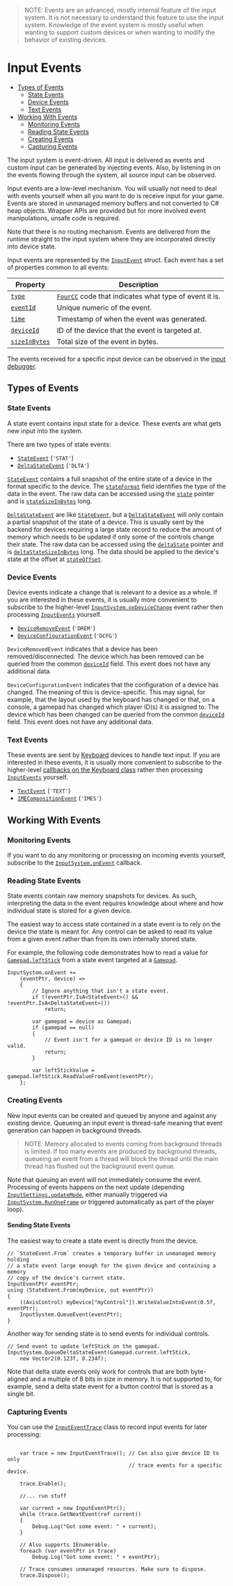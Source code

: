 >NOTE: Events are an advanced, mostly internal feature of the input system. It is not necessary to understand this feature to use the input system. Knowledge of the event system is mostly useful when wanting to support custom devices or when wanting to modify the behavior of existing devices.

# Input Events

* [Types of Events](#types-of-events)
    * [State Events](#state-events)
    * [Device Events](#device-events)
    * [Text Events](#text-events)
* [Working With Events](#working-with-events)
    * [Monitoring Events](#monitoring-events)
    * [Reading State Events](#reading-state-events)
    * [Creating Events](#creating-events)
    * [Capturing Events](#capturing-events)


The input system is event-driven. All input is delivered as events and custom input can be generated by injecting events. Also, by listening in on the events flowing through the system, all source input can be observed.

Input events are a low-level mechanism. You will usually not need to deal with events yourself when all you want to do is receive input for your game. Events are stored in unmanaged memory buffers and not converted to C# heap objects. Wrapper APIs are provided but for more involved event manipulations, unsafe code is required.

Note that there is no routing mechanism. Events are delivered from the runtime straight to the input system where they are incorporated directly into device state.

Input events are represented by the [`InputEvent`](../api/UnityEngine.InputSystem.LowLevel.InputEvent.html) struct. Each event has a set of properties common to all events:

|Property|Description|
|--------|-----------|
|[`type`](../api/UnityEngine.InputSystem.LowLevel.InputEvent.html#UnityEngine_InputSystem_LowLevel_InputEvent_type)|[`FourCC`](../api/UnityEngine.InputSystem.Utilities.FourCC.html) code that indicates what type of event it is.|
|[`eventId`](../api/UnityEngine.InputSystem.LowLevel.InputEvent.html#UnityEngine_InputSystem_LowLevel_InputEvent_eventId)|Unique numeric of the event.|
|[`time`](../api/UnityEngine.InputSystem.LowLevel.InputEvent.html#UnityEngine_InputSystem_LowLevel_InputEvent_time)|Timestamp of when the event was generated.|
|[`deviceId`](../api/UnityEngine.InputSystem.LowLevel.InputEvent.html#UnityEngine_InputSystem_LowLevel_InputEvent_deviceId)|ID of the device that the event is targeted at.|
|[`sizeInBytes`](../api/UnityEngine.InputSystem.LowLevel.InputEvent.html#UnityEngine_InputSystem_LowLevel_InputEvent_sizeInBytes)|Total size of the event in bytes.|

The events received for a specific input device can be observed in the [input debugger](Debugging.md#debugging-devices).

## Types of Events

### State Events

A state event contains input state for a device. These events are what gets new input into the system.

There are two types of state events:

* [`StateEvent`](../api/UnityEngine.InputSystem.LowLevel.StateEvent.html) (`'STAT'`)
* [`DeltaStateEvent`](../api/UnityEngine.InputSystem.LowLevel.StateEvent.html) (`'DLTA'`)

[`StateEvent`](../api/UnityEngine.InputSystem.LowLevel.StateEvent.html) contains a full snapshot of the entire state of a device in the format specific to the device. The [`stateFormat`](../api/UnityEngine.InputSystem.LowLevel.StateEvent.html#UnityEngine_InputSystem_LowLevel_StateEvent_stateFormat) field identifies the type of the  data in the event. The raw data can be accessed using the [`state`](../api/UnityEngine.InputSystem.LowLevel.StateEvent.html#UnityEngine_InputSystem_LowLevel_StateEvent_state) pointer and is [`stateSizeInBytes`](../api/UnityEngine.InputSystem.LowLevel.StateEvent.html#UnityEngine_InputSystem_LowLevel_StateEvent_stateSizeInBytes) long.

[`DeltaStateEvent`](../api/UnityEngine.InputSystem.LowLevel.DeltaStateEvent.html) are like [`StateEvent`](../api/UnityEngine.InputSystem.LowLevel.StateEvent.html), but a [`DeltaStateEvent`](../api/UnityEngine.InputSystem.LowLevel.DeltaStateEvent.html) will only contain a partial snapshot of the state of a device. This is usually sent by the backend for devices requiring a large state record to reduce the amount of memory which needs to be updated if only some of the controls change their state. The raw data can be accessed using the [`deltaState`](../api/UnityEngine.InputSystem.LowLevel.DeltaStateEvent.html#UnityEngine_InputSystem_LowLevel_DeltaStateEvent_deltaState) pointer and is [`deltaStateSizeInBytes`](../api/UnityEngine.InputSystem.LowLevel.DeltaStateEvent.html#UnityEngine_InputSystem_LowLevel_DeltaStateEvent_deltaStateSizeInBytes) long. The data should be applied to the device's state at the offset at [`stateOffset`](../api/UnityEngine.InputSystem.LowLevel.DeltaStateEvent.html#UnityEngine_InputSystem_LowLevel_DeltaStateEvent_stateOffset).

### Device Events

Device events indicate a change that is relevant to a device as a whole. If you are interested in these events, it is usually more convenient to subscribe to the higher-level [`InputSystem.onDeviceChange`](../api/UnityEngine.InputSystem.InputSystem.html#UnityEngine_InputSystem_InputSystem_onDeviceChange) event rather then processing [`InputEvents`](../api/UnityEngine.InputSystem.LowLevel.InputEvent.html) yourself.

* [`DeviceRemoveEvent`](../api/UnityEngine.InputSystem.LowLevel.DeviceRemoveEvent.html) (`'DREM'`)
* [`DeviceConfigurationEvent`](../api/UnityEngine.InputSystem.LowLevel.DeviceConfigurationEvent.html) (`'DCFG'`)

`DeviceRemovedEvent` indicates that a device has been removed/disconnected. The device which has been removed can be queried from the common [`deviceId`](../api/UnityEngine.InputSystem.LowLevel.InputEvent.html#UnityEngine_InputSystem_LowLevel_InputEvent_deviceId) field. This event does not have any additional data.

`DeviceConfigurationEvent` indicates that the configuration of a device has changed. The meaning of this is device-specific. This may signal, for example, that the layout used by the keyboard has changed or that, on a console, a gamepad has changed which player ID(s) it is assigned to. The device which has been changed can be queried from the common [`deviceId`](../api/UnityEngine.InputSystem.LowLevel.InputEvent.html#UnityEngine_InputSystem_LowLevel_InputEvent_deviceId) field. This event does not have any additional data.

### Text Events

These events are sent by [Keyboard](Keyboard.md) devices to handle text input. If you are interested in these events, it is usually more convenient to subscribe to the higher-level [callbacks on the Keyboard class](Keyboard.md#text-input) rather then processing [`InputEvents`](../api/UnityEngine.InputSystem.LowLevel.InputEvent.html) yourself.

* [`TextEvent`](../api/UnityEngine.InputSystem.LowLevel.TextEvent.html) (`'TEXT'`)
* [`IMECompositionEvent`](../api/UnityEngine.InputSystem.LowLevel.IMECompositionEvent.html) (`'IMES'`)

## Working With Events

### Monitoring Events

If you want to do any monitoring or processing on incoming events yourself, subscribe to the [`InputSystem.onEvent`](../api/UnityEngine.InputSystem.InputSystem.html#UnityEngine_InputSystem_InputSystem_onEvent) callback.

### Reading State Events

State events contain raw memory snapshots for devices. As such, interpreting the data in the event requires knowledge about where and how individual state is stored for a given device.

The easiest way to access state contained in a state event is to rely on the device the state is meant for. Any control can be asked to read its value from a given event rather than from its own internally stored state.

For example, the following code demonstrates how to read a value for [`Gamepad.leftStick`](../api/UnityEngine.InputSystem.Gamepad.html#UnityEngine_InputSystem_Gamepad_leftStick) from a state event targeted at a [`Gamepad`](../api/UnityEngine.InputSystem.Gamepad.html).

```
InputSystem.onEvent +=
    (eventPtr, device) =>
    {
        // Ignore anything that isn't a state event.
        if (!eventPtr.IsA<StateEvent>() && !eventPtr.IsA<DeltaStateEvent>())
            return;

        var gamepad = device as Gamepad;
        if (gamepad == null)
        {
            // Event isn't for a gamepad or device ID is no longer valid.
            return;
        }

        var leftStickValue = gamepad.leftStick.ReadValueFromEvent(eventPtr);
    };
```

### Creating Events

New input events can be created and queued by anyone and against any existing device. Queueing an input event is thread-safe meaning that event generation can happen in background threads.

>NOTE: Memory allocated to events coming from background threads is limited. If too many events are produced by background threads, queueing an event from a thread will block the thread until the main thread has flushed out the background event queue.

Note that queuing an event will not immediately consume the event. Processing of events happens on the next update (depending [`InputSettings.updateMode`](Settings.md#update-mode), either manually triggered via [`InputSystem.RunOneFrame`](../api/UnityEngine.InputSystem.InputSystem.html#UnityEngine_InputSystem_InputSystem_RunOneFrame) or triggered automatically as part of the player loop).

#### Sending State Events

The easiest way to create a state event is directly from the device.

```
// `StateEvent.From` creates a temporary buffer in unmanaged memory holding
// a state event large enough for the given device and containing a memory
// copy of the device's current state.
InputEventPtr eventPtr;
using (StateEvent.From(myDevice, out eventPtr))
{
    ((AxisControl) myDevice["myControl"]).WriteValueIntoEvent(0.5f, eventPtr);
    InputSystem.QueueEvent(eventPtr);
}
```

Another way for sending state is to send events for individual controls.

```
// Send event to update leftStick on the gamepad.
InputSystem.QueueDeltaStateEvent(Gamepad.current.leftStick,
    new Vector2(0.123f, 0.234f);
```

Note that delta state events only work for controls that are both byte-aligned and a multiple of 8 bits in size in memory. It is not supported to, for example, send a delta state event for a button control that is stored as a single bit.

### Capturing Events

You can use the [`InputEventTrace`](../api/UnityEngine.InputSystem.LowLevel.InputEventTrace.html) class to record input events for later processing:

```CSharp

    var trace = new InputEventTrace(); // Can also give device ID to only
                                       // trace events for a specific device.

    trace.Enable();

    //... run stuff

    var current = new InputEventPtr();
    while (trace.GetNextEvent(ref current))
    {
        Debug.Log("Got some event: " + current);
    }

    // Also supports IEnumerable.
    foreach (var eventPtr in trace)
        Debug.Log("Got some event: " + eventPtr);

    // Trace consumes unmanaged resources. Make sure to dispose.
    trace.Dispose();

```
